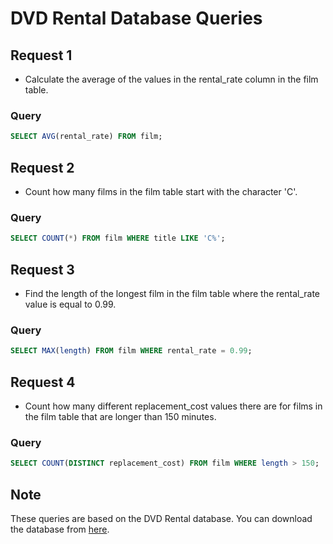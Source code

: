 
# DVD Rental Database Queries

## Request 1
- Calculate the average of the values in the rental_rate column in the film table.
### Query
```sql
SELECT AVG(rental_rate) FROM film;
```

## Request 2
- Count how many films in the film table start with the character 'C'.
### Query
```sql
SELECT COUNT(*) FROM film WHERE title LIKE 'C%';
```

## Request 3
- Find the length of the longest film in the film table where the rental_rate value is equal to 0.99.
### Query
```sql
SELECT MAX(length) FROM film WHERE rental_rate = 0.99;
```

## Request 4
- Count how many different replacement_cost values there are for films in the film table that are longer than 150 minutes.
### Query
```sql
SELECT COUNT(DISTINCT replacement_cost) FROM film WHERE length > 150;
```

## Note
These queries are based on the DVD Rental database. You can download the database from [here](https://sp.postgresqltutorial.com/wp-content/uploads/2019/05/dvdrental.zip).

